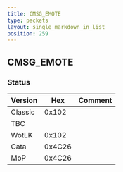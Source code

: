 ```yaml
---
title: CMSG_EMOTE
type: packets
layout: single_markdown_in_list
position: 259
---
```


## CMSG_EMOTE

### Status

Version    | Hex        | Comment
---------- | ---------- | ---------- 
Classic    | 0x102      | 
TBC        |            | 
WotLK      | 0x102      | 
Cata       | 0x4C26     | 
MoP        | 0x4C26     | 